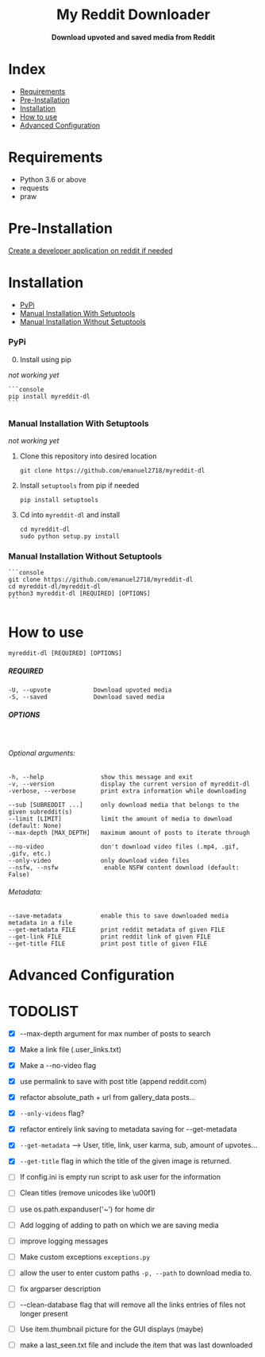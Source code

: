 <div align="center">
<h1>My Reddit Downloader</h1>
<h4>Download upvoted and saved media from Reddit</h4>
</div>



# Index

* [Requirements](#requirments)
* [Pre-Installation](#pre-installation)
* [Installation](#installation)
* [How to use](#how-to-use)
* [Advanced Configuration](#advanced-configuration)


# Requirements

- Python 3.6 or above
- requests
- praw

# Pre-Installation

[Create a developer application on reddit if needed](https://github.com/emanuel2718/myreddit-dl/blob/master/PRE_INSTALL.md)



# Installation

- [PyPi](#pypi)
- [Manual Installation With Setuptools](#manual-installion-with-setuptools)
- [Manual Installation Without Setuptools](#manual-installion-without-setuptools)

### PyPi

0. Install using pip

*not working yet*

    ```console
    pip install myreddit-dl
    ```

### Manual Installation With Setuptools

*not working yet*

1. Clone this repository into desired location

    ```console
    git clone https://github.com/emanuel2718/myreddit-dl
    ```

2. Install `setuptools` from pip if needed

    ```console
    pip install setuptools
    ```

3. Cd into `myreddit-dl` and install
    ```console
    cd myreddit-dl
    sudo python setup.py install
    ```
    
### Manual Installation Without Setuptools

    ```console
    git clone https://github.com/emanuel2718/myreddit-dl
    cd myreddit-dl/myreddit-dl
    python3 myreddit-dl [REQUIRED] [OPTIONS]
    ```

# How to use

```console
myreddit-dl [REQUIRED] [OPTIONS]
```

##### REQUIRED

    -U, --upvote            Download upvoted media
    -S, --saved             Download saved media


##### OPTIONS

&nbsp; 

###### Optional arguments:
    -h, --help                show this message and exit
    -v, --version             display the current version of myreddit-dl
    -verbose, --verbose       print extra information while downloading

    --sub [SUBREDDIT ...]     only download media that belongs to the given subreddit(s)
    --limit [LIMIT]           limit the amount of media to download (default: None)
    --max-depth [MAX_DEPTH]   maximum amount of posts to iterate through

    --no-video                don't download video files (.mp4, .gif, .gifv, etc.)
    --only-video              only download video files
    --nsfw, --nsfw             enable NSFW content download (default: False)

###### Metadata:
    --save-metadata           enable this to save downloaded media metadata in a file
    --get-metadata FILE       print reddit metadata of given FILE
    --get-link FILE           print reddit link of given FILE
    --get-title FILE          print post title of given FILE

# Advanced Configuration

# TODOLIST
- [x] --max-depth argument for max number of posts to search
- [x] Make a link file (.user_links.txt)
- [x] Make a --no-video flag
- [x] use permalink to save with post title (append reddit.com)
- [x] refactor absolute_path + url from gallery_data posts...
- [x] `--only-videos` flag?
- [x] refactor entirely link saving to metadata saving for --get-metadata
- [x] `--get-metadata` --> User, title, link, user karma, sub, amount of upvotes...
- [x] `--get-title` flag in which the title of the given image is returned.
- [ ] If config.ini is empty run script to ask user for the information
- [ ] Clean titles (remove unicodes like \u00f1)
- [ ] use os.path.expanduser('~') for home dir
- [ ] Add logging of adding to path on which we are saving media
- [ ] improve logging messages
- [ ] Make custom exceptions `exceptions.py`
- [ ] allow the user to enter custom paths `-p, --path` to download media to.
- [ ] fix argparser description
- [ ] --clean-database flag that will remove all the links entries of files not longer present
- [ ] Use item.thumbnail picture for the GUI displays (maybe)
- [ ] make a last_seen.txt file and include the item that was last downloaded

